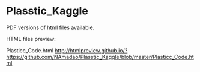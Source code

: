 # Plasstic_Kaggle
PDF versions of html files available.

HTML files preview:

Plasticc_Code.html
http://htmlpreview.github.io/?https://github.com/NAmadao/Plasstic_Kaggle/blob/master/Plasticc_Code.html
